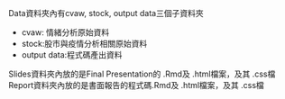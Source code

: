 Data資料夾內有cvaw, stock, output data三個子資料夾
+ cvaw: 情緒分析原始資料
+ stock:股市與疫情分析相關原始資料
+ output data:程式碼產出資料

Slides資料夾內放的是Final Presentation的 .Rmd及 .html檔案，及其 .css檔
Report資料夾內放的是書面報告的程式碼.Rmd及 .html檔案，及其 .css檔
